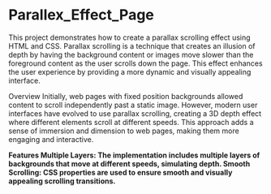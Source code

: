 # Parallex_Effect_Page
This project demonstrates how to create a parallax scrolling effect using HTML and CSS. Parallax scrolling is a technique that creates an illusion of depth by having the background content or images move slower than the foreground content as the user scrolls down the page. This effect enhances the user experience by providing a more dynamic and visually appealing interface.

Overview
Initially, web pages with fixed position backgrounds allowed content to scroll independently past a static image. However, modern user interfaces have evolved to use parallax scrolling, creating a 3D depth effect where different elements scroll at different speeds. This approach adds a sense of immersion and dimension to web pages, making them more engaging and interactive.

<b>Features<b>
Multiple Layers: The implementation includes multiple layers of backgrounds that move at different speeds, simulating depth.
Smooth Scrolling: CSS properties are used to ensure smooth and visually appealing scrolling transitions.
